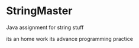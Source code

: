 # StringMaster

Java assignment for string stuff


its an home work 
its advance programming practice 
